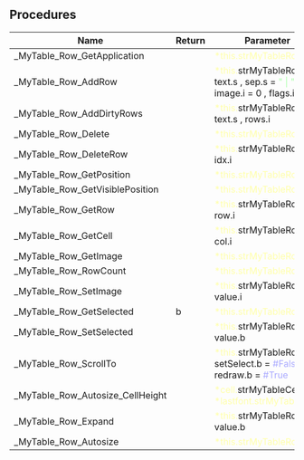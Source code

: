 ## Procedures

|Name|Return|Parameter|Comment|
| --- | --- | --- | --- |
|\_MyTable\_Row\_GetApplication||<span style="color:#FFFFAA">*this.strMyTableRow</span>||
|\_MyTable\_Row\_AddRow||<span style="color:#FFFFAA">*this.</span>strMyTableRow , text.s , sep.s = <span style="color:#AAFFAA">" \| "</span> , image.i = 0 , flags.i = 0||
|\_MyTable\_Row\_AddDirtyRows||<span style="color:#FFFFAA">*this.</span>strMyTableRow , text.s , rows.i||
|\_MyTable\_Row\_Delete||<span style="color:#FFFFAA">*this.strMyTableRow</span>||
|\_MyTable\_Row\_DeleteRow||<span style="color:#FFFFAA">*this.</span>strMyTableRow , idx.i||
|\_MyTable\_Row\_GetPosition||<span style="color:#FFFFAA">*this.strMyTableRow</span>||
|\_MyTable\_Row\_GetVisiblePosition||<span style="color:#FFFFAA">*this.strMyTableRow</span>||
|\_MyTable\_Row\_GetRow||<span style="color:#FFFFAA">*this.</span>strMyTableRow , row.i||
|\_MyTable\_Row\_GetCell||<span style="color:#FFFFAA">*this.</span>strMyTableRow , col.i||
|\_MyTable\_Row\_GetImage||<span style="color:#FFFFAA">*this.strMyTableRow</span>||
|\_MyTable\_Row\_RowCount||<span style="color:#FFFFAA">*this.strMyTableRow</span>||
|\_MyTable\_Row\_SetImage||<span style="color:#FFFFAA">*this.</span>strMyTableRow , value.i||
|\_MyTable\_Row\_GetSelected|b|<span style="color:#FFFFAA">*this.strMyTableRow</span>||
|\_MyTable\_Row\_SetSelected||<span style="color:#FFFFAA">*this.</span>strMyTableRow , value.b||
|\_MyTable\_Row\_ScrollTo||<span style="color:#FFFFAA">*this.</span>strMyTableRow , setSelect.b = <span style="color:#AAAAFF">\#False</span> , redraw.b = <span style="color:#AAAAFF">\#True</span>||
|\_MyTable\_Row\_Autosize\_CellHeight||<span style="color:#FFFFAA">*cell.</span>strMyTableCell , <span style="color:#FFFFAA">*lastfont.strMyTableFont</span>||
|\_MyTable\_Row\_Expand||<span style="color:#FFFFAA">*this.</span>strMyTableRow , value.b||
|\_MyTable\_Row\_Autosize||<span style="color:#FFFFAA">*this.strMyTableRow</span>||


